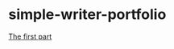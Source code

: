 # simple-writer-portfolio

[The first part](https://github.com/chidiadi01/simple-writer-portfolio/tree/main/01-simple-blog)